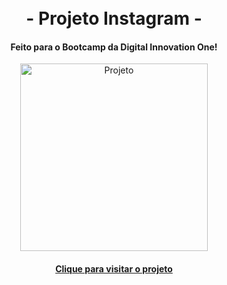 <h1 align="center">
<br>- Projeto Instagram -
</h1>

<h4 align="center">
  Feito para o Bootcamp da Digital Innovation One!
</h4>

<p align="center">
<img height="300em" alt="Projeto" src="https://i.ibb.co/jbqL1mY/allysr-github-io-Instagram-DIO.png"/>
</p>
 
<h4 align="center"><a href="allysr.github.io/instagram-dio/">Clique para visitar o projeto</a></h4>

<h1>

